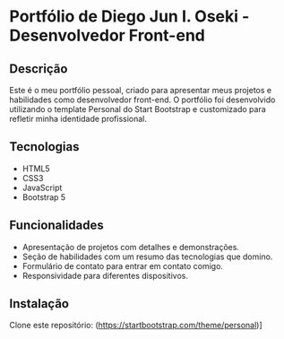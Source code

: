 # Portfólio de Diego Jun I. Oseki - Desenvolvedor Front-end

## Descrição
Este é o meu portfólio pessoal, criado para apresentar meus projetos e habilidades como desenvolvedor front-end. O portfólio foi desenvolvido utilizando o template Personal do Start Bootstrap e customizado para refletir minha identidade profissional.

## Tecnologias
* HTML5
* CSS3
* JavaScript
* Bootstrap 5

## Funcionalidades
* Apresentação de projetos com detalhes e demonstrações.
* Seção de habilidades com um resumo das tecnologias que domino.
* Formulário de contato para entrar em contato comigo.
* Responsividade para diferentes dispositivos.

## Instalação
 Clone este repositório:
 (https://startbootstrap.com/theme/personal)]
